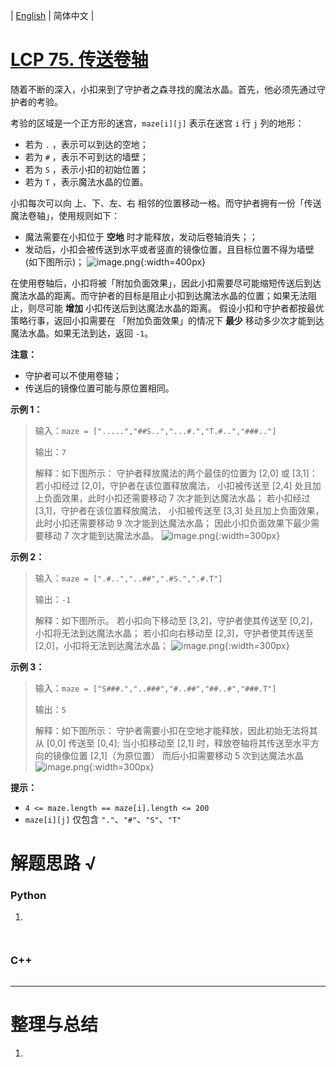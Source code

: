 | [English](README_EN.md) | 简体中文 |

# [LCP 75. 传送卷轴](https://leetcode.cn/problems/rdmXM7)
随着不断的深入，小扣来到了守护者之森寻找的魔法水晶。首先，他必须先通过守护者的考验。

考验的区域是一个正方形的迷宫，`maze[i][j]` 表示在迷宫 `i` 行 `j` 列的地形：
- 若为 `.` ，表示可以到达的空地；
- 若为 `#` ，表示不可到达的墙壁；
- 若为 `S` ，表示小扣的初始位置；
- 若为 `T` ，表示魔法水晶的位置。

小扣每次可以向 上、下、左、右 相邻的位置移动一格。而守护者拥有一份「传送魔法卷轴」，使用规则如下：
- 魔法需要在小扣位于 **空地** 时才能释放，发动后卷轴消失；；
- 发动后，小扣会被传送到水平或者竖直的镜像位置，且目标位置不得为墙壁(如下图所示)；
![image.png](https://pic.leetcode.cn/1681789509-wTekFu-image.png){:width=400px}

在使用卷轴后，小扣将被「附加负面效果」，因此小扣需要尽可能缩短传送后到达魔法水晶的距离。而守护者的目标是阻止小扣到达魔法水晶的位置；如果无法阻止，则尽可能 **增加** 小扣传送后到达魔法水晶的距离。
假设小扣和守护者都按最优策略行事，返回小扣需要在 「附加负面效果」的情况下 **最少** 移动多少次才能到达魔法水晶。如果无法到达，返回 `-1`。

**注意：**
- 守护者可以不使用卷轴；
- 传送后的镜像位置可能与原位置相同。

**示例 1：**
>输入：`maze = [".....","##S..","...#.","T.#..","###.."]`
>
>输出：`7`
>
>解释：如下图所示：
>守护者释放魔法的两个最佳的位置为 [2,0] 或 [3,1]：
>若小扣经过 [2,0]，守护者在该位置释放魔法，
>小扣被传送至 [2,4] 处且加上负面效果，此时小扣还需要移动 7 次才能到达魔法水晶；
>若小扣经过 [3,1]，守护者在该位置释放魔法，
>小扣被传送至 [3,3] 处且加上负面效果，此时小扣还需要移动 9 次才能到达魔法水晶；
>因此小扣负面效果下最少需要移动 7 次才能到达魔法水晶。
![image.png](https://pic.leetcode.cn/1681714676-gksEMT-image.png){:width=300px}


**示例 2：**
>输入：`maze = [".#..","..##",".#S.",".#.T"]`
>
>输出：`-1`
>
>解释：如下图所示。
>若小扣向下移动至 [3,2]，守护者使其传送至 [0,2]，小扣将无法到达魔法水晶；
>若小扣向右移动至 [2,3]，守护者使其传送至 [2,0]，小扣将无法到达魔法水晶；
![image.png](https://pic.leetcode.cn/1681714693-LsxKAh-image.png){:width=300px}


**示例 3：**
>输入：`maze = ["S###.","..###","#..##","##..#","###.T"]`
>
>输出：`5`
>
>解释：如下图所示：
>守护者需要小扣在空地才能释放，因此初始无法将其从 [0,0] 传送至 [0,4];
>当小扣移动至 [2,1] 时，释放卷轴将其传送至水平方向的镜像位置 [2,1]（为原位置）
>而后小扣需要移动 5 次到达魔法水晶
![image.png](https://pic.leetcode.cn/1681800985-KrSdru-image.png){:width=300px}

**提示：**
- `4 <= maze.length == maze[i].length <= 200`
- `maze[i][j]` 仅包含 `"."`、`"#"`、`"S"`、`"T"`
# 解题思路 √

### Python

1. 

```python

```


```python

```

### C++

```cpp

```

---



# 整理与总结

1. 